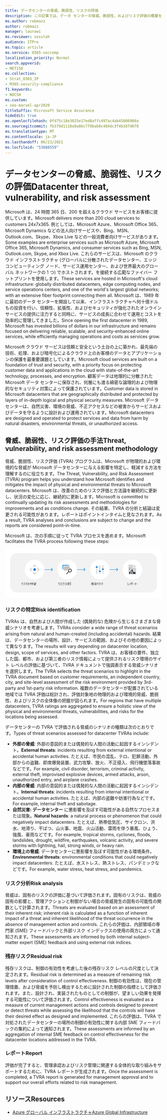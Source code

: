 ```yaml
---
title: データセンターの脅威、脆弱性、リスクの評価
description: この記事では、データ センターの脅威、脆弱性、およびリスク評価の概要をMicrosoft 365。
ms.author: robmazz
author: robmazz
manager: laurawi
ms.reviewer: sosstah
audience: ITPro
ms.topic: article
ms.service: O365-seccomp
localization_priority: Normal
search.appverid:
- MET150
ms.collection:
- Strat_O365_IP
- M365-security-compliance
f1.keywords:
- NOCSH
ms.custom:
- seo-marvel-apr2020
titleSuffix: Microsoft Service Assurance
hideEdit: true
ms.openlocfilehash: 0fd75c18e3025e17ed8affc497ac4ab45806980a
ms.sourcegitcommit: fb379d1110a9a86c7f9bab8c484dc3f4b3dfd6f0
ms.translationtype: MT
ms.contentlocale: ja-JP
ms.lasthandoff: 06/23/2021
ms.locfileid: "53088559"
---
```

# <a name="datacenter-threat-vulnerability-and-risk-assessment"></a><span data-ttu-id="b5faa-103">データセンターの脅威、脆弱性、リスクの評価</span><span class="sxs-lookup"><span data-stu-id="b5faa-103">Datacenter threat, vulnerability, and risk assessment</span></span>

<span data-ttu-id="b5faa-104">Microsoft は、24 時間 365 日、200 を超えるクラウド サービスをお客様に提供しています。</span><span class="sxs-lookup"><span data-stu-id="b5faa-104">Microsoft delivers more than 200 cloud services to customers 24x7x365.</span></span> <span data-ttu-id="b5faa-105">例としては、Microsoft Azure、Microsoft Office 365、Microsoft Dynamics などの法人向けサービスや、Bing、MSN、Outlook.com、Skype、Xbox Live などの一般消費者向けサービスがあります。</span><span class="sxs-lookup"><span data-stu-id="b5faa-105">Some examples are enterprise services such as Microsoft Azure, Microsoft Office 365, Microsoft Dynamics, and consumer services such as Bing, MSN, Outlook.com, Skype, and Xbox Live.</span></span> <span data-ttu-id="b5faa-106">これらのサービスは、Microsoft のクラウド インフラストラクチャ (グローバルに分散されたデータセンター、エッジ コンピューティング ノード、サービス運用センター、および世界最大のグローバル ネットワークの 1 つ) でホストされます。を接続する広範なファイバー フットプリントを使用します。</span><span class="sxs-lookup"><span data-stu-id="b5faa-106">These services are hosted in Microsoft's cloud infrastructure: globally distributed datacenters, edge computing nodes, and service operations centers, and one of the world's largest global networks; with an extensive fiber footprint connecting them all.</span></span> <span data-ttu-id="b5faa-107">Microsoft は、1989 年に最初のデータ センターを開設して以来、インフラストラクチャへ何十億ドルもの投資を行い、信頼性、拡張性、およびセキュリティが強化されたオンライン サービスの提供に注力すると同時に、サービスの成長に合わせて運用とコストを効率的に管理してきました。</span><span class="sxs-lookup"><span data-stu-id="b5faa-107">Since opening the first datacenter in 1989, Microsoft has invested billions of dollars in our infrastructure and remains focused on delivering reliable, scalable, and security-enhanced online services, while efficiently managing operations and costs as services grow.</span></span>

<span data-ttu-id="b5faa-108">Microsoft クラウド サービスは信頼と安全という土台の上に築かれ、最先端の技術、処理、および暗号化によるクラウド上のお客様のデータとアプリケーションの保護を最重要課題としています。</span><span class="sxs-lookup"><span data-stu-id="b5faa-108">Microsoft cloud services are built on a foundation of trust and security, with a priority focus on protecting customer data and applications in the cloud with state-of-the-art technology, processes, and encryption.</span></span> <span data-ttu-id="b5faa-109">顧客データは地理的に分散された Microsoft データ センターに保存され、何層にも渡る綿密な論理的および物理的なセキュリティ対策によって保護されています。</span><span class="sxs-lookup"><span data-stu-id="b5faa-109">Customer data is stored in Microsoft datacenters that are geographically distributed and protected by layers of in-depth logical and physical security measures.</span></span> <span data-ttu-id="b5faa-110">Microsoft データ センターは、自然災害、環境の脅威、不正アクセスなどの被害からサービスおよびデータを守るように設計および運用されています。</span><span class="sxs-lookup"><span data-stu-id="b5faa-110">Microsoft datacenters are designed and operated to protect services and data from harm by natural disasters, environmental threats, or unauthorized access.</span></span>

## <a name="threat-vulnerability-and-risk-assessment-methodology"></a><span data-ttu-id="b5faa-111">脅威、脆弱性、リスク評価の手法</span><span class="sxs-lookup"><span data-stu-id="b5faa-111">Threat, vulnerability, and risk assessment methodology</span></span>

<span data-ttu-id="b5faa-112">脅威、脆弱性、リスク評価 (TVRA) プログラムは、Microsoft が物理的および環境的な脅威が Microsoft データセンターに与える影響を特定し、軽減する方法を理解するのに役立ちます。</span><span class="sxs-lookup"><span data-stu-id="b5faa-112">The Threat, Vulnerability, and Risk Assessment (TVRA) program helps you understand how Microsoft identifies and mitigates the impact of physical and environmental threats to Microsoft datacenters.</span></span> <span data-ttu-id="b5faa-113">Microsoft は、改善のためのリスク評価と方法論を継続的に更新し、状況の変化に応じ、継続的に更新します。</span><span class="sxs-lookup"><span data-stu-id="b5faa-113">Microsoft is committed to continually updating its risk assessments and methodologies for improvements and as conditions change.</span></span> <span data-ttu-id="b5faa-114">その結果、TVRA の分析と結論は変更される可能性があります。レポートはポイントインタイムと見なされます。</span><span class="sxs-lookup"><span data-stu-id="b5faa-114">As a result, TVRA analyses and conclusions are subject to change and the reports are considered point-in-time.</span></span>

<span data-ttu-id="b5faa-115">Microsoft は、次の手順に従って TVRA プロセスを進めます。</span><span class="sxs-lookup"><span data-stu-id="b5faa-115">Microsoft facilitates the TVRA process following these steps:</span></span>

![TVRA プロセス フロー](../media/assurance-tvra-flow.png)

### <a name="risk-identification"></a><span data-ttu-id="b5faa-117">リスクの特定</span><span class="sxs-lookup"><span data-stu-id="b5faa-117">Risk identification</span></span>

<span data-ttu-id="b5faa-118">TVRAs は、自然および人間が作成した (偶発的な) 危険から生じるさまざまな脅威シナリオを考慮します。</span><span class="sxs-lookup"><span data-stu-id="b5faa-118">TVRAs consider a wide range of threat scenarios arising from natural and human-created (including accidental) hazards.</span></span> <span data-ttu-id="b5faa-119">結果は、データセンターの場所、設計、サービスの範囲、およびその他の要因によって異なります。</span><span class="sxs-lookup"><span data-stu-id="b5faa-119">The results will vary depending on datacenter location, design, scope of services, and other factors.</span></span> <span data-ttu-id="b5faa-120">TVRA は、お客様の要件、独立した国、都市、および第三者のリスク情報によって提供されるリスク環境のサイト レベルの評価に基づいて、TVRA ドキュメントで強調表示する脅威シナリオを選択します。</span><span class="sxs-lookup"><span data-stu-id="b5faa-120">The TVRA selects the threat scenarios to highlight in the TVRA document based on customer requirements, an independent country, city, and site-level assessment of the risk environment provided by 3rd-party and 1st-party risk information.</span></span> <span data-ttu-id="b5faa-121">複数のデータセンターが配置されている地域では TVRA 評価は総計され、評価対象地の物理的および環境的脅威、脆弱性、およびリスクの全体像の把握が図られます。</span><span class="sxs-lookup"><span data-stu-id="b5faa-121">For regions that have multiple datacenters, TVRA ratings are aggregated to ensure a holistic view of the physical and environmental threats, vulnerabilities, and risks for the locations being assessed.</span></span>

<span data-ttu-id="b5faa-122">データセンターの TVRA で評価される脅威のシナリオの種類は次のとおりです。</span><span class="sxs-lookup"><span data-stu-id="b5faa-122">Types of threat scenarios assessed for datacenter TVRAs include:</span></span>

- <span data-ttu-id="b5faa-123">**外部の脅威**: 外部の意図的または偶発的な人間の活動に起因するインシデント。</span><span class="sxs-lookup"><span data-stu-id="b5faa-123">**External threats**: incidents resulting from external intentional or accidental human activities.</span></span> <span data-ttu-id="b5faa-124">たとえば、市民の混乱、テロ、犯罪活動、外部からの盗難、即席爆発装置、武力攻撃、放火、不正侵入、飛行機墜落事故などです。</span><span class="sxs-lookup"><span data-stu-id="b5faa-124">For example, civil disorder, terrorism, criminal activity, external theft, improvised explosive devices, armed attacks, arson, unauthorized entry, and airplane crashes.</span></span>
- <span data-ttu-id="b5faa-125">**内部の脅威**: 内部の意図的または偶発的な人間の活動に起因するインシデント。</span><span class="sxs-lookup"><span data-stu-id="b5faa-125">**Internal threats**: incidents resulting from internal intentional or accidental human activities.</span></span> <span data-ttu-id="b5faa-126">たとえば、内部の盗難や妨害行為などです。</span><span class="sxs-lookup"><span data-stu-id="b5faa-126">For example, internal theft and sabotage.</span></span>
- <span data-ttu-id="b5faa-127">**自然災害: データセンター** に悪影響を及ぼす可能性がある自然なプロセスまたは現象。</span><span class="sxs-lookup"><span data-stu-id="b5faa-127">**Natural hazards**: a natural process or phenomenon that could negatively impact datacenters.</span></span> <span data-ttu-id="b5faa-128">たとえば、熱帯低気圧、サイクロン、洪水、地滑り、干ばつ、山火事、地震、火山活動、雷雨を伴う暴風、ひょう、強風、豪雨などです。</span><span class="sxs-lookup"><span data-stu-id="b5faa-128">For example, tropical storms, cyclones, floods, landslides, drought, wildfire, earthquakes, volcanic activity, and severe storms with lightning, hail, strong winds, or heavy rain.</span></span>
- <span data-ttu-id="b5faa-129">**環境上の脅威**: データセンターに悪影響を及ぼす可能性がある環境条件。</span><span class="sxs-lookup"><span data-stu-id="b5faa-129">**Environmental threats**: environmental conditions that could negatively impact datacenters.</span></span> <span data-ttu-id="b5faa-130">たとえば、水ストレス、熱ストレス、パンデミックなどです。</span><span class="sxs-lookup"><span data-stu-id="b5faa-130">For example, water stress, heat stress, and pandemics.</span></span>

### <a name="risk-analysis"></a><span data-ttu-id="b5faa-131">リスク分析</span><span class="sxs-lookup"><span data-stu-id="b5faa-131">Risk analysis</span></span>

<span data-ttu-id="b5faa-132">脅威は、固有のリスクの評価に基づいて評価されます。固有のリスクは、脅威の固有の影響と、管理アクションと制御がない場合の脅威発生の固有の可能性の関数として計算されます。</span><span class="sxs-lookup"><span data-stu-id="b5faa-132">Threats are evaluated based on an assessment of their inherent risk; inherent risk is calculated as a function of inherent impact of a threat and inherent likelihood of the threat occurrence in the absence of management action and controls.</span></span> <span data-ttu-id="b5faa-133">これらの評価は、内部領域の専門家 (SME) フィードバックと外部リスク インデックスの使用の両方によって通知されます。</span><span class="sxs-lookup"><span data-stu-id="b5faa-133">These assessments are informed by both internal subject-matter expert (SME) feedback and using external risk indices.</span></span>

### <a name="residual-risk"></a><span data-ttu-id="b5faa-134">残存リスク</span><span class="sxs-lookup"><span data-stu-id="b5faa-134">Residual risk</span></span>

<span data-ttu-id="b5faa-135">残存リスクは、制御の有効性を考慮した後の残存リスク レベルの尺度として決定されます。</span><span class="sxs-lookup"><span data-stu-id="b5faa-135">Residual risk is determined as a measure of remaining risk levels after consideration of control effectiveness.</span></span> <span data-ttu-id="b5faa-136">制御の有効性は、現在の管理措置、および脅威を予防し検出するために設計された制御の指標として評価されます。また、設計され、実装されたものとしての制御が、望ましい効果を発揮する可能性について評価されます。</span><span class="sxs-lookup"><span data-stu-id="b5faa-136">Control effectiveness is evaluated as a measure of current management actions and controls designed to prevent or detect threats while assessing the likelihood that the controls will have their desired effect as designed and implemented.</span></span> <span data-ttu-id="b5faa-137">これらの評価は、TVRA で対処されたデータセンターの場所の制御の有効性に関する内部 SME フィードバックの集約によって通知されます。</span><span class="sxs-lookup"><span data-stu-id="b5faa-137">These assessments are informed by an aggregation of internal SME feedback on control effectiveness for the datacenter locations addressed in the TVRA.</span></span>

### <a name="report"></a><span data-ttu-id="b5faa-138">レポート</span><span class="sxs-lookup"><span data-stu-id="b5faa-138">Report</span></span>

<span data-ttu-id="b5faa-139">評価が完了すると、管理承認およびリスク管理に関連する全体的な取り組みをサポートするために、TVRA レポートが生成されます。</span><span class="sxs-lookup"><span data-stu-id="b5faa-139">Once the assessment is completed, a TVRA report is generated for management approval and to support our overall efforts related to risk management.</span></span>

## <a name="resources"></a><span data-ttu-id="b5faa-140">リソース</span><span class="sxs-lookup"><span data-stu-id="b5faa-140">Resources</span></span>

- [<span data-ttu-id="b5faa-141">Azure グローバル インフラストラクチャ</span><span class="sxs-lookup"><span data-stu-id="b5faa-141">Azure Global Infrastructure</span></span>](https://www.microsoft.com/datacenters)

